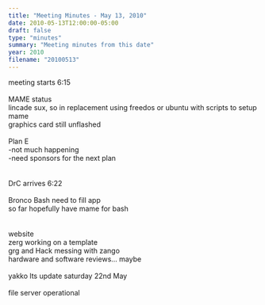```yaml
---
title: "Meeting Minutes - May 13, 2010"
date: 2010-05-13T12:00:00-05:00
draft: false
type: "minutes"
summary: "Meeting minutes from this date"
year: 2010
filename: "20100513"
---
```


meeting starts 6:15<br />
<br />
MAME status<br />
lincade sux, so in replacement using freedos or ubuntu with scripts to setup mame<br />
graphics card still unflashed<br />
<br />
Plan E<br />
-not much happening<br />
-need sponsors for the next plan<br />
<br />
<br />
DrC arrives 6:22<br />
<br />
Bronco Bash need to fill app<br />
so far hopefully have mame for bash<br />
<br />
<br />
website<br />
zerg working on a template<br />
grg and Hack messing with zango<br />
hardware and software reviews...  maybe<br />
<br />
yakko lts update saturday 22nd May<br />
<br />
file server operational
